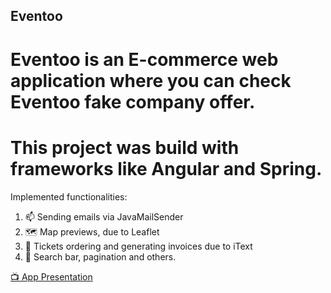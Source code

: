 ## Eventoo
# Eventoo is an E-commerce web application where you can check Eventoo fake company offer.
# This project was build with frameworks like Angular and Spring.

Implemented functionalities:

1. 📫 Sending emails via JavaMailSender
2. 🗺️ Map previews, due to Leaflet
3. 🧾 Tickets ordering and generating invoices due to iText
4. 🧰 Search bar, pagination and others.

[📺 App Presentation](https://www.youtube.com/watch?v=A0VRQzRa_Y8&feature=youtu.be)
